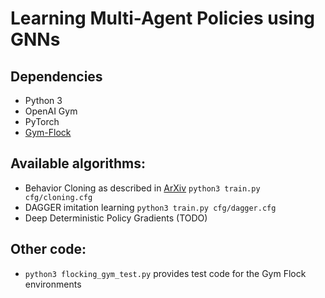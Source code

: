 # Learning Multi-Agent Policies using GNNs
## Dependencies
- Python 3
- OpenAI Gym
- PyTorch
- [Gym-Flock](https://github.com/katetolstaya/gym-flock)

## Available algorithms:
- Behavior Cloning as described in [ArXiv](https://arxiv.org/abs/1903.10527) `python3 train.py cfg/cloning.cfg`
- DAGGER imitation learning `python3 train.py cfg/dagger.cfg`
- Deep Deterministic Policy Gradients (TODO)

## Other code:
- `python3 flocking_gym_test.py` provides test code for the Gym Flock environments
